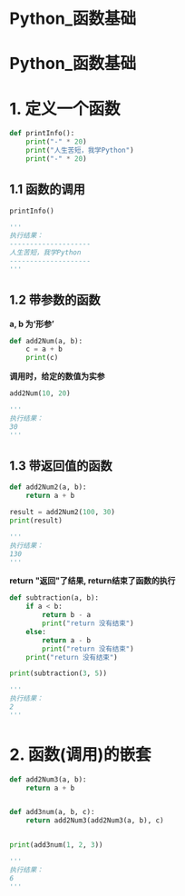 # Python_函数基础


# Python_函数基础
# 1. 定义一个函数

```python
def printInfo():
    print("-" * 20)
    print("人生苦短，我学Python")
    print("-" * 20)
```

## 1.1 函数的调用

```python
printInfo()

'''
执行结果：
--------------------
人生苦短，我学Python
--------------------
'''
```

## 1.2 带参数的函数

**a, b 为‘形参’**

```python
def add2Num(a, b):
    c = a + b
    print(c)
```

**调用时，给定的数值为实参**

```python
add2Num(10, 20)

'''
执行结果：
30
'''
```

## 1.3 带返回值的函数

```python
def add2Num2(a, b):
    return a + b

result = add2Num2(100, 30)
print(result)

'''
执行结果：
130
'''
```

**return "返回"了结果, return结束了函数的执行**

```python
def subtraction(a, b):
    if a < b:
        return b - a
        print("return 没有结束")
    else:
        return a - b
        print("return 没有结束")
    print("return 没有结束")

print(subtraction(3, 5))

'''
执行结果：
2
'''
```

# 2. 函数(调用)的嵌套

```python
def add2Num3(a, b):
    return a + b


def add3num(a, b, c):
    return add2Num3(add2Num3(a, b), c)


print(add3num(1, 2, 3))

'''
执行结果：
6
'''
